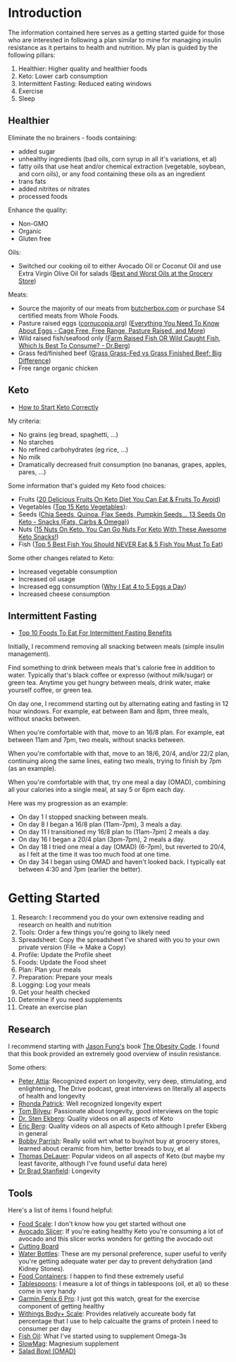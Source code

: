 # Introduction

The information contained here serves as a getting started guide for
those who are interested in following a plan similar to mine for
managing insulin resistance as it pertains to health and nutrition.
My plan is guided by the following pillars:

1. Healthier: Higher quality and healthier foods
2. Keto: Lower carb consumption
3. Intermittent Fasting: Reduced eating windows
4. Exercise
5. Sleep



## Healthier

Eliminate the no brainers - foods containing:
- added sugar
- unhealthy ingredients (bad oils, corn syrup in all it's variations,
  et al)
- fatty oils that use heat and/or chemical extraction (vegetable,
  soybean, and corn oils), or any food containing these oils as an
  ingredient
- trans fats
- added nitrites or nitrates
- processed foods

Enhance the quality:
- Non-GMO
- Organic
- Gluten free

Oils:
- Switched our cooking oil to either Avocado Oil or Coconut Oil and use Extra Virgin Olive Oil for salads ([Best and Worst Oils at the Grocery Store](https://www.youtube.com/watch?v=GJxT0V6ma2U))

Meats:
- Source the majority of our meats from [butcherbox.com](https://www.butcherbox.com) or purchase S4 certified meats from Whole Foods.
- Pasture raised eggs ([cornucopia.org](https://www.cornucopia.org)) ([Everything You Need To Know About Eggs - Cage Free, Free Range, Pasture Raised, and More](https://www.youtube.com/watch?v=PTdh-KoI-tQ))
- Wild raised fish/seafood only ([Farm Raised Fish OR Wild Caught Fish, Which Is Best To Consume? - Dr.Berg](https://www.youtube.com/watch?v=J2uAyp6WCnA))
- Grass fed/finished beef ([Grass Grass-Fed vs Grass Finished Beef: Big Difference](https://www.youtube.com/watch?v=70SUKkUaMo4))
- Free range organic chicken



## Keto

- [How to Start Keto Correctly](https://www.youtube.com/watch?v=dR6TnC1RY_8)

My criteria:
- No grains (eg bread, spaghetti, ...)
- No starches
- No refined carbohydrates (eg rice, ...)
- No milk
- Dramatically decreased fruit consumption (no bananas, grapes, apples, pares, ...)

Some information that's guided my Keto food choices:
- Fruits ([20 Delicious Fruits On Keto Diet You Can Eat & Fruits To Avoid](https://www.youtube.com/watch?v=e3PWgMcoh7U))
- Vegetables ([Top 15 Keto Vegetables](https://www.youtube.com/watch?v=udj27XHJxjw)):
- Seeds ([Chia Seeds, Quinoa, Flax Seeds, Pumpkin Seeds... 13 Seeds On Keto - Snacks (Fats, Carbs & Omega)](https://www.youtube.com/watch?v=pWd6iBYbJTQ))
- Nuts ([15 Nuts On Keto. You Can Go Nuts For Keto With These Awesome Keto Snacks!](https://www.youtube.com/watch?v=tdP9E9zkuXA))
- Fish ([Top 5 Best Fish You Should NEVER Eat & 5 Fish You Must To Eat](https://www.youtube.com/watch?v=0hdVpzvLbYo))

Some other changes related to Keto:
- Increased vegetable consumption
- Increased oil usage
- Increased egg consumption ([Why I Eat 4 to 5 Eggs a Day](https://www.youtube.com/watch?v=FH8RsqjlS2o))
- Increased cheese consumption



## Intermittent Fasting

- [Top 10 Foods To Eat For Intermittent Fasting Benefits](https://www.youtube.com/watch?v=P0U1CJnbrPU)

Initially, I recommend removing all snacking between meals (simple
insulin management).

Find something to drink between meals that's calorie free in addition
to water.  Typically that's black coffee or expresso (without
milk/sugar) or green tea.  Anytime you get hungry between meals, drink
water, make yourself coffee, or green tea.

On day one, I recommend starting out by alternating eating and fasting
in 12 hour windows.  For example, eat between 8am and 8pm, three meals,
without snacks between.

When you're comfortable with that, move to an 16/8 plan.  For example,
eat between 11am and 7pm, two meals, without snacks between.

When you're comfortable with that, move to an 18/6, 20/4, and/or 22/2
plan, continuing along the same lines, eating two meals, trying to
finish by 7pm (as an example).

When you're comfortable with that, try one meal a day (OMAD),
combining all your calories into a single meal, at say 5 or 6pm each
day.

Here was my progression as an example:
- On day 1 I stopped snacking between meals.
- On day 8 I began a 16/8 plan (11am-7pm), 3 meals a day.
- On day 11 I transitioned my 16/8 plan to (11am-7pm) 2 meals a day.
- On day 16 I began a 20/4 plan (3pm-7pm), 2 meals a day.
- On day 18 I tried one meal a day (OMAD) (6-7pm), but reverted to 20/4, as I felt at the time it was too much food at one time.
- On day 34 I began using OMAD and haven't looked back.  I typically eat between 4:30 and 7pm (earlier the better).



# Getting Started

1. Research: I recommend you do your own extensive reading and research on health and nutrition
2. Tools: Order a few things you're going to likely need
3. Spreadsheet: Copy the spreadsheet I've shared with you to your own private version (File -> Make a Copy)
4. Profile: Update the Profile sheet
5. Foods: Update the Food sheet
6. Plan: Plan your meals
7. Preparation: Prepare your meals
8. Logging: Log your meals
9. Get your health checked
10. Determine if you need supplements
11. Create an exercise plan



## Research

I recommend starting with [Jason
Fung's](https://www.youtube.com/user/drjasonfung) book [The Obesity
Code](https://www.amazon.com/Obesity-Code-Unlocking-Secrets-Weight/dp/1771641258/ref=sr_1_1_sspa?dchild=1&gclid=CjwKCAiAoOz-BRBdEiwAyuvA641_Nu-5JQ_vI1KFjdEEVUMw-2O2lNgMZ3R4IFlL_NkTpM4PFIVoihoClacQAvD_BwE&hvadid=324980276116&hvdev=c&hvlocphy=9031975&hvnetw=g&hvqmt=b&hvrand=17443063990521015644&hvtargid=kwd-624588442537&hydadcr=15557_10342300&keywords=intermittent+fasting+by+dr+jason+fung&qid=1608236200&sr=8-1-spons&tag=googhydr-20&psc=1&spLa=ZW5jcnlwdGVkUXVhbGlmaWVyPUE4NTlES0pFRlMzSTcmZW5jcnlwdGVkSWQ9QTAxNTMzNTAxS1o2N1VINk81MVI3JmVuY3J5cHRlZEFkSWQ9QTA1Mzc5MzgyQzlXWlNTSzBPMkVWJndpZGdldE5hbWU9c3BfYXRmJmFjdGlvbj1jbGlja1JlZGlyZWN0JmRvTm90TG9nQ2xpY2s9dHJ1ZQ==).
I found that this book provided an extremely good overview of insulin
resistance.

Some others:
- [Peter Attia](https://www.youtube.com/channel/UC8kGsMa0LygSX9nkBcBH1Sg): Recognized expert on longevity, very deep, stimulating, and enlightening, The Drive podcast, great interviews on literally all aspects of health and longevity
- [Rhonda Patrick](https://www.youtube.com/user/FoundMyFitness): Well recognized longevity expert
- [Tom Bilyeu](https://www.youtube.com/c/TomBilyeu): Passionate about longevity, good interviews on the topic
- [Dr. Sten Ekberg](https://www.youtube.com/c/drekberg): Quality videos on all aspects of Keto
- [Eric Berg](https://www.youtube.com/c/DrEricBergDC): Quality videos on all aspects of Keto although I prefer Ekberg in general
- [Bobby Parrish](https://www.youtube.com/user/flavcity): Really solid wrt what to buy/not buy at grocery stores, learned about ceramic from him, better breads to buy, et al
- [Thomas DeLauer](https://www.youtube.com/channel/UC70SrI3VkT1MXALRtf0pcHg): Popular videos on all aspects of Keto (but maybe my least favorite, although I've found useful data here)
- [Dr Brad Stanfield](https://www.youtube.com/c/DrBradStanfield/featured): Longevity



## Tools

Here's a list of items I found helpful:
- [Food Scale](https://www.amazon.com/gp/product/B07S6F6LHQ/ref=ppx_yo_dt_b_asin_title_o04_s00?ie=UTF8&psc=1): I don't know how you get started without one
- [Avocado Slicer](https://www.amazon.com/gp/product/B0088LR592/ref=ppx_yo_dt_b_asin_title_o04_s00?ie=UTF8&psc=1): If you're eating healthy Keto you're consuming a lot of avocado and this slicer works wonders for getting the avocado out
- [Cutting Board](https://www.amazon.com/gp/product/B0008F6ST4/ref=ppx_yo_dt_b_asin_title_o07_s00?ie=UTF8&psc=1)
- [Water Bottles](https://www.amazon.com/NALGENE-Tritan-1-Quart-Narrow-BPA-Free/dp/B01C7UX7LY/ref=sr_1_19?dchild=1&keywords=nalgene+1+liter&qid=1613844641&sr=8-19): These are my personal preference, super useful to verify you're getting adequate water per day to prevent  dehydration (and Kidney Stones).
- [Food Containers](https://www.amazon.com/gp/product/B077G76C6J/ref=ppx_yo_dt_b_asin_title_o09_s00?ie=UTF8&psc=1): I happen to find these extremely useful
- [Tablespoons](https://www.amazon.com/gp/product/B07HD2TZ2M/ref=ppx_yo_dt_b_search_asin_title?ie=UTF8&psc=1): I measure a lot of things in tablespoons (oil, et al) so these come in very handy
- [Garmin Fenix 6 Pro](https://www.amazon.com/Garmin-Multisport-features-Grade-Adjusted-Guidance/dp/B07WL6QHWH/ref=sr_1_3?dchild=1&keywords=garmin+fenix+6+pro&qid=1613064969&sr=8-3): I just got this watch, great for the exercise component of getting healthy
- [Withings Body+ Scale](https://www.amazon.com/Withings-Nokia-Body-Composition-smartphone/dp/B071XW4C5Q/ref=as_li_ss_tl?ie=UTF8&linkCode=ll1&tag=nutrition-best-body-fat-scale-20&linkId=f54ef4ee47c6affeb46c2200c8223896&correlationId=e3c46bd1-0c57-4ec7-b8c6-4cbbd836da51): Provides relatively accureate body fat percentage that I use to help calcualte the grams of protein I need to consumer per day
- [Fish Oil](https://www.amazon.com/dp/B001LF39S8/ref=twister_B0047VWYSO?_encoding=UTF8&psc=1): What I've started using to supplement Omega-3s
- [SlowMag](https://www.amazon.com/SlowMag-Magnesium-Chloride-Calcium-Supplement/dp/B07CJX4M8K/ref=sxts_sxwds-bia-wc-rsf1_0?cv_ct_cx=slow+mag&dchild=1&keywords=slowmag&pd_rd_i=B07CJX4M8K&pd_rd_r=458fbfae-ef08-44fd-bd0f-86d9d433db3e&pd_rd_w=U8kBr&pd_rd_wg=rA9RM&pf_rd_p=5168df84-062d-4bdf-8a6e-2680813bd42f&pf_rd_r=VK1YWSAKY34QDA930PRP&psc=1&qid=1615496082&s=hpc&sr=1-1-7bf78e84-8ef2-4f13-9926-bee5153e81cb): Magnesium supplement
- [Salad Bowl (OMAD)](https://www.amazon.com/OXO-Grips-3-Quart-Mixing-White/dp/B00004OCMY/ref=sr_1_3?dchild=1&keywords=3+quart+weathertight+bowl&qid=1616878731&sr=8-3)

